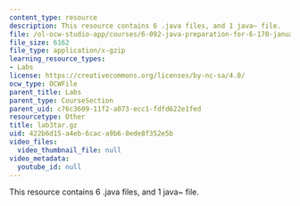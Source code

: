 ```yaml
---
content_type: resource
description: This resource contains 6 .java files, and 1 java~ file.
file: /ol-ocw-studio-app/courses/6-092-java-preparation-for-6-170-january-iap-2006/422b6d15a4eb6caca9b68ede8f352e5b_lab3tar.gz
file_size: 6162
file_type: application/x-gzip
learning_resource_types:
- Labs
license: https://creativecommons.org/licenses/by-nc-sa/4.0/
ocw_type: OCWFile
parent_title: Labs
parent_type: CourseSection
parent_uid: c76c3609-11f2-a073-ecc1-fdfd622e1fed
resourcetype: Other
title: lab3tar.gz
uid: 422b6d15-a4eb-6cac-a9b6-8ede8f352e5b
video_files:
  video_thumbnail_file: null
video_metadata:
  youtube_id: null
---
```

This resource contains 6 .java files, and 1 java~ file.